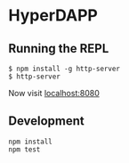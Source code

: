 # HyperDAPP


## Running the REPL

```
$ npm install -g http-server
$ http-server
```

Now visit [localhost:8080](http://localhost:8080/)

## Development

```
npm install
npm test
```

